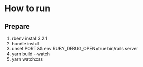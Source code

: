 # How to run
## Prepare
1. rbenv install 3.2.1
2. bundle install
3. unset PORT && env RUBY_DEBUG_OPEN=true bin/rails server
4. yarn build --watch
5. yarn watch:css


